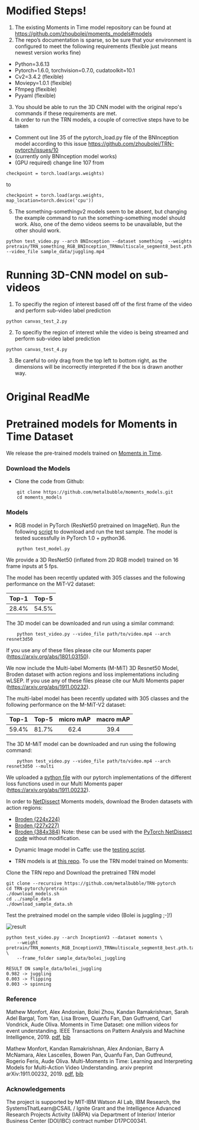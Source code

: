 # Modified Steps!

1.	The existing Moments in Time model repository can be found at       https://github.com/zhoubolei/moments_models#models
2.	The repo’s documentation is sparse, so be sure that your environment is configured to meet the following requirements (flexible just means newest version works fine)
- 	Python=3.6.13
- 	Pytorch=1.6.0, torchvision=0.7.0, cudatoolkit=10.1
-	Cv2=3.4.2 (flexible)
-	Moviepy=1.0.1 (flexible)
-	Ffmpeg (flexible)
-	Pyyaml (flexible)
3. You should be able to run the 3D CNN model with the original repo's commands if these requirements are met.
4.	In order to run the TRN models, a couple of corrective steps have to be taken
-	Comment out line 35 of the pytorch_load.py file of the BNInception model according to this issue https://github.com/zhoubolei/TRN-pytorch/issues/10
-	(currently only BNInception model works) 
-	(GPU required) change line 107 from 
```
checkpoint = torch.load(args.weights)
```
to
```
checkpoint = torch.load(args.weights, map_location=torch.device('cpu'))
```

5.	The something-somethingv2 models seem to be absent, but changing the example command to run the something-something model should work. Also, one of the demo videos seems to be unavailable, but the other should work. 

```
python test_video.py --arch BNInception --dataset something  --weights pretrain/TRN_something_RGB_BNInception_TRNmultiscale_segment8_best.pth.tar  --video_file sample_data/juggling.mp4
```

# Running 3D-CNN model on sub-videos
1. To specifiy the region of interest based off of the first frame of the video and perform sub-video label prediction
```
python canvas_test_2.py

```
2. To specifiy the region of interest while the video is being streamed and perform sub-video label prediction

```
python canvas_test_4.py
```
3. Be careful to only drag from the top left to bottom right, as the dimensions will be incorrectly interpreted if the box is drawn another way. 


# Original ReadMe
# Pretrained models for Moments in Time Dataset

We release the pre-trained models trained on [Moments in Time](http://moments.csail.mit.edu/).

### Download the Models

* Clone the code from Github:
```
    git clone https://github.com/metalbubble/moments_models.git
    cd moments_models
```

### Models

* RGB model in PyTorch (ResNet50 pretrained on ImageNet). Run the following [script](test_model.py) to download and run the test sample. The model is tested sucessfully in PyTorch 1.0 + python36.
```
    python test_model.py
```

We provide a 3D ResNet50 (inflated from 2D RGB model) trained on 16 frame inputs at 5 fps.

The model has been recently updated with 305 classes and the following performance on the MiT-V2 dataset:

| Top-1 | Top-5 |
| :---: | :---: |
| 28.4% | 54.5% |

The 3D model can be downloaded and run using a similar command:
```
    python test_video.py --video_file path/to/video.mp4 --arch resnet3d50
```

If you use any of these files please cite our Moments paper (https://arxiv.org/abs/1801.03150).

We now include the Multi-label Moments (M-MiT) 3D Resnet50 Model, Broden dataset with action regions and loss implementations including wLSEP.  If you use any of these files please cite our Multi Moments paper (https://arxiv.org/abs/1911.00232).

The multi-label model has been recently updated with 305 classes and the following performance on the M-MiT-V2 dataset:

| Top-1 | Top-5 | micro mAP | macro mAP |
| :---: | :---: | :---: | :---: |
| 59.4% | 81.7% | 62.4 | 39.4 |

The 3D M-MiT model can be downloaded and run using the following command:
```
    python test_video.py --video_file path/to/video.mp4 --arch resnet3d50 --multi
```

We uploaded a [python file](loss_functions.py) with our pytorch implementations of the different loss functions used in our Multi Moments paper (https://arxiv.org/abs/1911.00232).

In order to [NetDissect](http://netdissect.csail.mit.edu/) Moments models, download the Broden  datasets with action regions:
- [Broden (224x224)](http://data.csail.mit.edu/soundnet/actions3/broden1_224.zip)
- [Broden (227x227)](http://data.csail.mit.edu/soundnet/actions3/broden1_227.zip)
- [Broden (384x384)](http://data.csail.mit.edu/soundnet/actions3/broden1_384.zip)
Note: these can be used with the [PyTorch NetDissect code](https://github.com/CSAILVision/NetDissect-Lite) without modification.

* Dynamic Image model in Caffe: use the [testing script](compute_prob_dynImg.py).

* TRN models is at [this repo](https://github.com/metalbubble/TRN-pytorch). To use the TRN model trained on Moments:

Clone the TRN repo and Download the pretrained TRN model

```
git clone --recursive https://github.com/metalbubble/TRN-pytorch
cd TRN-pytorch/pretrain
./download_models.sh
cd ../sample_data
./download_sample_data.sh
```

Test the pretrained model on the sample video (Bolei is juggling ;-]!)

![result](http://relation.csail.mit.edu/data/bolei_juggling.gif)

```
python test_video.py --arch InceptionV3 --dataset moments \
    --weight pretrain/TRN_moments_RGB_InceptionV3_TRNmultiscale_segment8_best.pth.tar \
    --frame_folder sample_data/bolei_juggling

RESULT ON sample_data/bolei_juggling
0.982 -> juggling
0.003 -> flipping
0.003 -> spinning

```

### Reference

Mathew Monfort, Alex Andonian, Bolei Zhou, Kandan Ramakrishnan, Sarah Adel Bargal, Tom Yan, Lisa Brown, Quanfu Fan, Dan Gutfruend, Carl Vondrick, Aude Oliva. Moments in Time Dataset: one million videos for event understanding. IEEE Transactions on Pattern Analysis and Machine Intelligence, 2019. [pdf](https://arxiv.org/pdf/1801.03150.pdf), [bib](http://moments.csail.mit.edu/data/moments.bib)

Mathew Monfort, Kandan Ramakrishnan, Alex Andonian, Barry A McNamara, Alex Lascelles, Bowen Pan, Quanfu Fan, Dan Gutfreund, Rogerio Feris, Aude Oliva. Multi-Moments in Time: Learning and Interpreting Models for Multi-Action Video Understanding. arxiv preprint arXiv:1911.00232, 2019. [pdf](https://arxiv.org/pdf/1911.00232), [bib](http://moments.csail.mit.edu/multi_data/multi_moments.bib)


### Acknowledgements

The project is supported by MIT-IBM Watson AI Lab, IBM Research, the SystemsThatLearn@CSAIL / Ignite Grant and the Intelligence Advanced Research Projects Activity (IARPA) via Department of Interior/ Interior Business Center (DOI/IBC) contract number D17PC00341.
